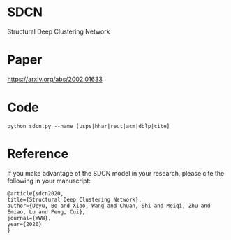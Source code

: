 # SDCN
Structural Deep Clustering Network

# Paper
https://arxiv.org/abs/2002.01633

# Code
```
python sdcn.py --name [usps|hhar|reut|acm|dblp|cite]
```

# Reference
If you make advantage of the SDCN model in your research, please cite the following in your manuscript:
```
@article{sdcn2020,
title={Structural Deep Clustering Network},
author={Deyu, Bo and Xiao, Wang and Chuan, Shi and Meiqi, Zhu and Emiao, Lu and Peng, Cui},
journal={WWW},
year={2020}
}
```
